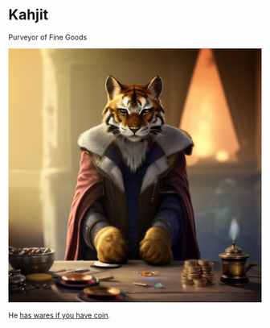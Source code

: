 # Kahjit

Purveyor of Fine Goods

![Khajit](/img/npcs/Khajit.png)

He [has wares if you have coin](https://youtu.be/LQvsA8uduGA?t=1).
